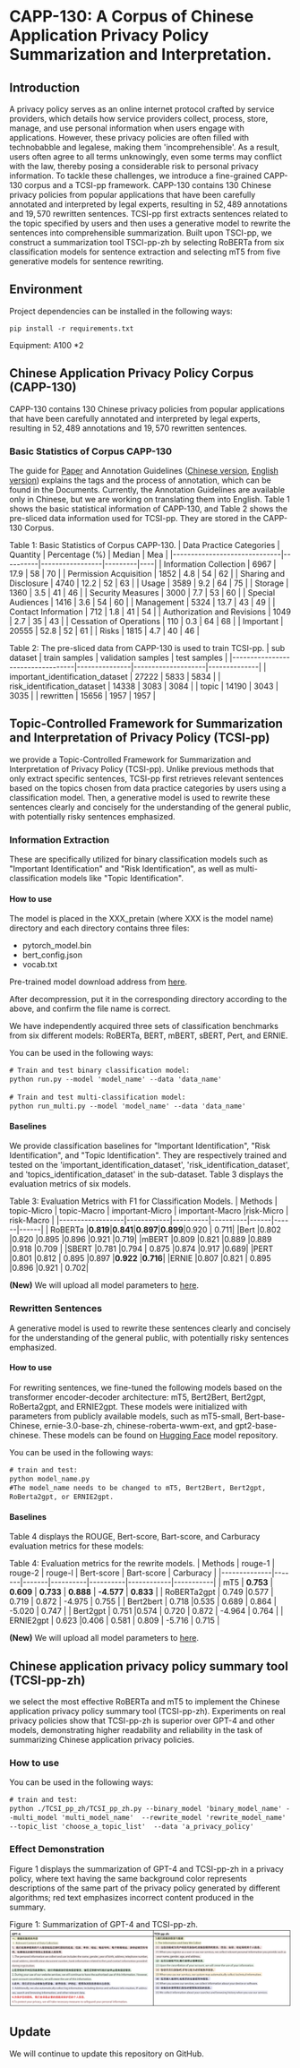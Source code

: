 # CAPP-130: A Corpus of Chinese Application Privacy Policy Summarization and Interpretation.

## Introduction
A privacy policy serves as an online internet protocol crafted by service providers, which details how service providers collect, process, store, manage, and use personal information when users engage with applications.
However, these privacy policies are often filled with technobabble and legalese, making them 'incomprehensible'.
As a result, users often agree to all terms unknowingly, even some terms may conflict with the law, thereby posing a considerable risk to personal privacy information.
To tackle these challenges, we introduce a fine-grained CAPP-130 corpus and a TCSI-pp framework. 
CAPP-130 contains $130$ Chinese privacy policies from popular applications that have been carefully annotated and interpreted by legal experts, resulting in $52,489$ annotations and $19,570$ rewritten sentences.
TCSI-pp first extracts sentences related to the topic specified by users and then uses a generative model to rewrite the sentences into comprehensible summarization. Built upon TSCI-pp, we construct a summarization tool TSCI-pp-zh by selecting RoBERTa from six classification models for sentence extraction and selecting mT5 from five generative models for sentence rewriting.

## Environment

Project dependencies can be installed in the following ways:

```
pip install -r requirements.txt
```
Equipment: A100 *2

## Chinese Application Privacy Policy Corpus (CAPP-130)

CAPP-130 contains $130$ Chinese privacy policies from popular applications that have been carefully annotated and interpreted by legal experts, resulting in $52,489$ annotations and $19,570$ rewritten sentences.

###  Basic Statistics of Corpus CAPP-130

The guide for [Paper](Documents) and Annotation Guidelines ([Chinese version](Documents/Annotation_Guidelines_Chinese_Version.pdf), [English version](Documents/Annotation_Guidelines_English_Version.pdf)) explains the tags and the process of annotation, which can be found in the Documents. 
Currently, the Annotation Guidelines are available only in Chinese, but we are working on translating them into English.
Table 1 shows the basic statistical information of CAPP-130, and Table 2 shows the pre-sliced data information used for TCSI-pp. They are stored in the CAPP-130 Corpus.

Table 1: Basic Statistics of Corpus CAPP-130.
| Data Practice Categories     | Quantity | Percentage (\%) | Median  | Mea |
|------------------------------|----------|-----------------|---------|----|
| Information Collection       | 6967     | 17.9            | 58      | 70 |
| Permission Acquisition       | 1852     | 4.8             | 54      | 62 |
| Sharing and Disclosure       | 4740     | 12.2            | 52      | 63 |
| Usage                        | 3589     | 9.2             | 64      | 75 |
| Storage                      | 1360     | 3.5             | 41      | 46 |
| Security Measures            | 3000     | 7.7             | 53      | 60 |
| Special Audiences            | 1416     | 3.6             | 54      | 60 |
| Management                   | 5324     | 13.7            | 43      | 49 |
| Contact Information          | 712      | 1.8             | 41      | 54 |
| Authorization and Revisions  | 1049     | 2.7             | 35      | 43 |
| Cessation of Operations      | 110      | 0.3             | 64      | 68 |
| Important                    | 20555    | 52.8            | 52      | 61 |
| Risks                        | 1815     | 4.7             | 40      | 46 |


Table 2: The pre-sliced data from CAPP-130 is used to train TCSI-pp.
| sub dataset                       | train samples | validation samples | test samples |
|----------------------------------|---------------|--------------------|--------------|
| important_identification_dataset | 27222         | 5833               | 5834         |
| risk_identification_dataset      | 14338         | 3083               | 3084         |
| topic                            | 14190         | 3043               | 3035         |
| rewritten                        | 15656         | 1957               | 1957         |


## Topic-Controlled Framework for Summarization and Interpretation of Privacy Policy (TCSI-pp)

we provide a Topic-Controlled Framework for Summarization and Interpretation of Privacy Policy (TCSI-pp). Unlike previous methods that only extract specific sentences, TCSI-pp first retrieves relevant sentences based on the topics chosen from data practice categories by users using a classification model. Then, a generative model is used to rewrite these sentences clearly and concisely for the understanding of the general public, with potentially risky sentences emphasized.

### Information Extraction

These are specifically utilized for binary classification models such as "Important Identification" and "Risk Identification", as well as multi-classification models like "Topic Identification".

#### How to use


The model is placed in the XXX_pretain (where XXX is the model name) directory and each directory contains three files:
 - pytorch_model.bin  
 - bert_config.json  
 - vocab.txt  

Pre-trained model download address from [here](https://github.com/huggingface).   

After decompression, put it in the corresponding directory according to the above, and confirm the file name is correct. 

We have independently acquired three sets of classification benchmarks from six different models: RoBERTa, BERT, mBERT, sBERT, Pert, and ERNIE. 

You can be used in the following ways:
```
# Train and test binary classification model:
python run.py --model 'model_name' --data 'data_name'

# Train and test multi-classification model:
python run_multi.py --model 'model_name' --data 'data_name'
```

#### Baselines

We provide classification baselines for "Important Identification", "Risk Identification", and "Topic Identification". They are respectively trained and tested on the 'important_identification_dataset', 'risk_identification_dataset', and 'topics_identification_dataset' in the sub-dataset. Table 3 displays the evaluation metrics of six models.

Table 3: Evaluation Metrics with F1 for Classification Models.
| Methods          | topic-Micro | topic-Macro  | important-Micro | important-Macro  |risk-Micro | risk-Macro  |
|------------------|------------|----------|----------|------|------|------|
| RoBERTa |**0.819**|**0.841**|**0.897**|**0.899**|0.920	| 0.711|
|Bert	|0.802	 |0.820	|0.895    |0.896    |0.921	|0.719|
|mBERT	|0.809	 |0.821   |0.889    |0.889    |0.918 	|0.709 |
|SBERT	|0.781  |0.794 	| 0.875    |0.874    |0.917	|0.689|
|PERT	|0.801	 |0.812	| 0.895    |0.897    |**0.922**	|**0.716**|
|ERNIE	|0.807	 |0.821	| 0.895    |0.896    |0.921	| 0.702|

**(New)** We will upload all model parameters to [here](https://huggingface.co/EnlightenedAI/TCSI_pp_zh/tree/main).

### Rewritten Sentences
A generative model is used to rewrite these sentences clearly and concisely for the understanding of the general public, with potentially risky sentences emphasized.

#### How to use
For rewriting sentences, we fine-tuned the following models based on the transformer encoder-decoder architecture: mT5, Bert2Bert, Bert2gpt, RoBerta2gpt, and ERNIE2gpt. These models were initialized with parameters from publicly available models, such as mT5-small, Bert-base-Chinese, ernie-3.0-base-zh, chinese-roberta-wwm-ext, and gpt2-base-chinese. These models can be found on [Hugging Face](https://huggingface.co/) model repository.

You can be used in the following ways:
```
# train and test:
python model_name.py
#The model_name needs to be changed to mT5, Bert2Bert, Bert2gpt, RoBerta2gpt, or ERNIE2gpt.
```


#### Baselines
Table 4 displays the ROUGE, Bert-score, Bart-score, and Carburacy evaluation metrics for these models:

Table 4: Evaluation metrics for the rewrite models.
| Methods      | rouge-1 | rouge-2 | rouge-l  | Bert-score | Bart-score | Carburacy |
|--------------|-------|-------|----------|----------|------------|-----------|
| mT5         | **0.753** | **0.609** | **0.733**    | **0.888**    | **-4.577**     | **0.833**     |
| RoBERTa2gpt  | 0.749	|0.577	| 0.719    | 0.872    | -4.975     | 0.755     |
| Bert2bert    | 0.718	|0.535	| 0.689    | 0.864    | -5.020     | 0.747     |
| Bert2gpt     | 0.751	|0.574	| 0.720    | 0.872    | -4.964     | 0.764     |
| ERNIE2gpt    | 0.623	|0.406	| 0.581    | 0.809    | -5.716     | 0.715     |

**(New)** We will upload all model parameters to [here](https://huggingface.co/EnlightenedAI/TCSI_pp_zh/tree/main).

## Chinese application privacy policy summary tool (TCSI-pp-zh)

we select the most effective RoBERTa and mT5 to implement the Chinese application privacy policy summary tool (TCSI-pp-zh). Experiments on real privacy policies show that TCSI-pp-zh is superior over GPT-4 and other models, demonstrating higher readability and reliability in the task of summarizing Chinese application privacy policies.

### How to use

You can be used in the following ways:
```
# train and test:
python ./TCSI_pp_zh/TCSI_pp_zh.py --binary_model 'binary_model_name' --multi_model 'multi_model_name'  --rewrite_model 'rewrite_model_name' --topic_list 'choose_a_topic_list'  --data 'a_privacy_policy'
```

### Effect Demonstration
Figure 1 displays the summarization of GPT-4 and TCSI-pp-zh in a privacy policy, where text having the same background color represents descriptions of the same part of the privacy policy generated by different algorithms; red text emphasizes incorrect content produced in the summary.

Figure 1: Summarization of GPT-4 and TCSI-pp-zh.
![TCSI-pp-zh.png](images/TCSI_pp_zh.png)

## Update
We will continue to update this repository on GitHub.


